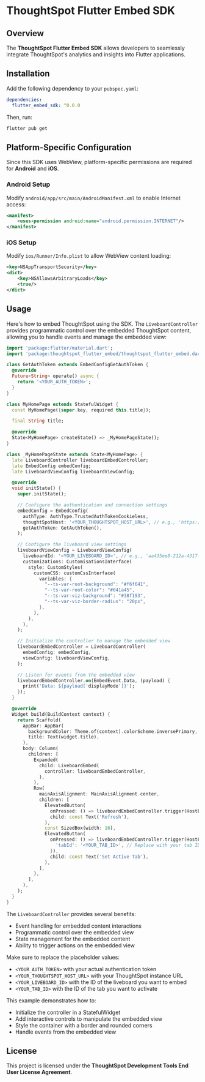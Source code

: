 # ThoughtSpot Flutter Embed SDK

## Overview

The **ThoughtSpot Flutter Embed SDK** allows developers to seamlessly integrate ThoughtSpot's analytics and insights into Flutter applications.

## Installation

Add the following dependency to your `pubspec.yaml`:

```yaml
dependencies:
  flutter_embed_sdk: ^0.0.0
```

Then, run:

```sh
flutter pub get
```

## Platform-Specific Configuration

Since this SDK uses WebView, platform-specific permissions are required for **Android** and **iOS**.

### Android Setup

Modify `android/app/src/main/AndroidManifest.xml` to enable Internet access:

```xml
<manifest>
    <uses-permission android:name="android.permission.INTERNET"/>
</manifest>
```

### iOS Setup

Modify `ios/Runner/Info.plist` to allow WebView content loading:

```xml
<key>NSAppTransportSecurity</key>
<dict>
    <key>NSAllowsArbitraryLoads</key>
    <true/>
</dict>
```

## Usage

Here's how to embed ThoughtSpot using the SDK. The `LiveboardController` provides programmatic control over the embedded ThoughtSpot content, allowing you to handle events and manage the embedded view:

```dart
import 'package:flutter/material.dart';
import 'package:thoughtspot_flutter_embed/thoughtspot_flutter_embed.dart';

class GetAuthToken extends EmbedConfigGetAuthToken {
  @override
  Future<String> operate() async {
    return '<YOUR_AUTH_TOKEN>';
  }
}

class MyHomePage extends StatefulWidget {
  const MyHomePage({super.key, required this.title});

  final String title;

  @override
  State<MyHomePage> createState() => _MyHomePageState();
}

class _MyHomePageState extends State<MyHomePage> {
  late LiveboardController liveboardEmbedController;
  late EmbedConfig embedConfig;
  late LiveboardViewConfig liveboardViewConfig;

  @override
  void initState() {
    super.initState();

    // Configure the authentication and connection settings
    embedConfig = EmbedConfig(
      authType: AuthType.TrustedAuthTokenCookieless,
      thoughtSpotHost: '<YOUR_THOUGHTSPOT_HOST_URL>', // e.g., 'https://your-instance.thoughtspot.cloud'
      getAuthToken: GetAuthToken(),
    );

    // Configure the liveboard view settings
    liveboardViewConfig = LiveboardViewConfig(
      liveboardId: '<YOUR_LIVEBOARD_ID>', // e.g., 'aa435ee8-212a-4317-8be8-ee85b4b6cfb9'
      customizations: CustomisationsInterface(
        style: CustomStyles(
          customCSS: customCssInterface(
            variables: {
              "--ts-var-root-background": "#f6f641",
              "--ts-var-root-color": "#041a45",
              "--ts-var-viz-background": "#38f193",
              "--ts-var-viz-border-radius": "20px",
            },
          ),
        ),
      ),
    );

    // Initialize the controller to manage the embedded view
    liveboardEmbedController = LiveboardController(
      embedConfig: embedConfig,
      viewConfig: liveboardViewConfig,
    );

    // Listen for events from the embedded view
    liveboardEmbedController.on(EmbedEvent.Data, (payload) {
      print('Data: ${payload['displayMode']}');
    });
  }

  @override
  Widget build(BuildContext context) {
    return Scaffold(
      appBar: AppBar(
        backgroundColor: Theme.of(context).colorScheme.inversePrimary,
        title: Text(widget.title),
      ),
      body: Column(
        children: [
          Expanded(
            child: LiveboardEmbed(
              controller: liveboardEmbedController,
            ),
          ),
          Row(
            mainAxisAlignment: MainAxisAlignment.center,
            children: [
              ElevatedButton(
                onPressed: () => liveboardEmbedController.trigger(HostEvent.Reload),
                child: const Text('Refresh'),
              ),
              const SizedBox(width: 16),
              ElevatedButton(
                onPressed: () => liveboardEmbedController.trigger(HostEvent.SetActiveTab, {
                  'tabId': '<YOUR_TAB_ID>', // Replace with your tab ID
                }),
                child: const Text('Set Active Tab'),
              ),
            ],
          ),
        ],
      ),
    );
  }
}
```

The `LiveboardController` provides several benefits:

- Event handling for embedded content interactions
- Programmatic control over the embedded view
- State management for the embedded content
- Ability to trigger actions on the embedded view

Make sure to replace the placeholder values:

- `<YOUR_AUTH_TOKEN>` with your actual authentication token
- `<YOUR_THOUGHTSPOT_HOST_URL>` with your ThoughtSpot instance URL
- `<YOUR_LIVEBOARD_ID>` with the ID of the liveboard you want to embed
- `<YOUR_TAB_ID>` with the ID of the tab you want to activate

This example demonstrates how to:

- Initialize the controller in a StatefulWidget
- Add interactive controls to manipulate the embedded view
- Style the container with a border and rounded corners
- Handle events from the embedded view

## License

This project is licensed under the **ThoughtSpot Development Tools End User License Agreement**.
